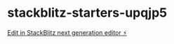 # stackblitz-starters-upqjp5

[Edit in StackBlitz next generation editor ⚡️](https://stackblitz.com/~/github.com/kjam12/stackblitz-starters-upqjp5)